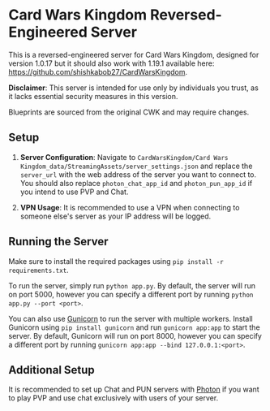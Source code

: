 # Card Wars Kingdom Reversed-Engineered Server

This is a reversed-engineered server for Card Wars Kingdom, designed for version 1.0.17 but it should also work with 1.19.1 available here: https://github.com/shishkabob27/CardWarsKingdom.

**Disclaimer**: This server is intended for use only by individuals you trust, as it lacks essential security measures in this version.

Blueprints are sourced from the original CWK and may require changes.

## Setup

1. **Server Configuration**: Navigate to `CardWarsKingdom/Card Wars Kingdom_data/StreamingAssets/server_settings.json` and replace the `server_url` with the web address of the server you want to connect to. You should also replace `photon_chat_app_id` and `photon_pun_app_id` if you intend to use PVP and Chat.

2. **VPN Usage**: It is recommended to use a VPN when connecting to someone else's server as your IP address will be logged.

## Running the Server

Make sure to install the required packages using `pip install -r requirements.txt`.

To run the server, simply run `python app.py`.
By default, the server will run on port 5000, however you can specify a different port by running `python app.py --port <port>`.

You can also use [Gunicorn](https://gunicorn.org/) to run the server with multiple workers.
Install Gunicorn using `pip install gunicorn` and run `gunicorn app:app` to start the server.
By default, Gunicorn will run on port 8000, however you can specify a different port by running `gunicorn app:app --bind 127.0.0.1:<port>`.

## Additional Setup

It is recommended to set up Chat and PUN servers with [Photon](https://www.photonengine.com/) if you want to play PVP and use chat exclusively with users of your server.
